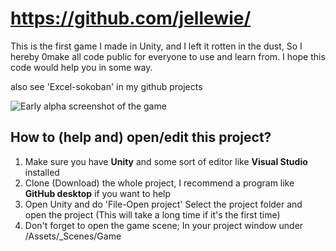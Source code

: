 # https://github.com/jellewie/

This is the first game I made in Unity, and I left it rotten in the dust, So I hereby 0make all code public for everyone to use and learn from. I hope this code would help you in some way.

also see 'Excel-sokoban' in my github projects

![Early alpha screenshot of the game](https://i.imgur.com/ZahZskM.png)

## How to (help and) open/edit this project?
1) Make sure you have __Unity__ and some sort of editor like __Visual Studio__ installed
2) Clone (Download) the whole project, I recommend a program like __GitHub desktop__ if you want to help
3) Open Unity and do 'File-Open project' Select the project folder and open the project (This will take a long time if it's the first time)
4) Don't forget to open the game scene; In your project window under /Assets/_Scenes/Game
